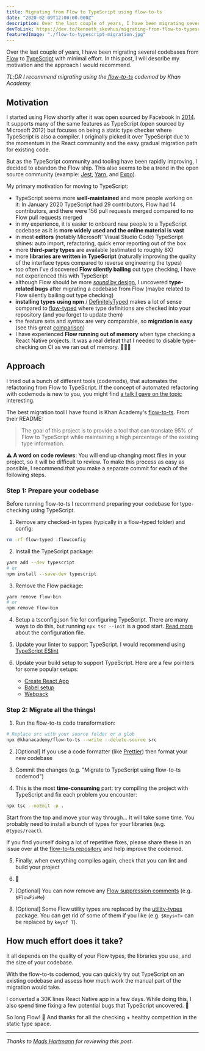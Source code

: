 ```yaml
---
title: Migrating from Flow to TypeScript using flow-to-ts
date: "2020-02-09T12:00:00.000Z"
description: Over the last couple of years, I have been migrating several codebases from Flow to TypeScript with minimal effort. In this post, I will describe my motivation and the approach I would recommend.
devToLink: https://dev.to/kenneth_skovhus/migrating-from-flow-to-typescript-using-flow-to-ts-532p
featuredImage: "./flow-to-typescript-migration.jpg"
---
```


Over the last couple of years, I have been migrating several codebases from [Flow](https://flow.org/en/) to [TypeScript](https://www.typescriptlang.org/) with minimal effort. In this post, I will describe my motivation and the approach I would recommend.

_TL;DR I recommend migrating using the [flow-to-ts](https://github.com/Khan/flow-to-ts) codemod by Khan Academy._


## Motivation

I started using Flow shortly after it was open sourced by Facebook in [2014](https://engineering.fb.com/web/flow-a-new-static-type-checker-for-javascript/). It supports many of the same features as TypeScript (open sourced by Microsoft 2012) but focuses on being a static type checker where TypeScript is also a compiler. I originally picked it over TypeScript due to the momentum in the React community and the easy gradual migration path for existing code.

But as the TypeScript community and tooling have been rapidly improving, I decided to abandon the Flow ship. This also seems to be a trend in the open source community (example: [Jest](https://github.com/facebook/jest/issues/7807), [Yarn](https://dev.to/arcanis/introducing-yarn-2-4eh1), and [Expo](https://github.com/expo/expo/issues/2164)).

My primary motivation for moving to TypeScript:

- TypeScript seems more **well-maintained** and more people working on it: In January 2020 TypeScript had 29 contributors, Flow had 14 contributors, and there were 156 pull requests merged compared to no Flow pull requests merged
- in my experience, it is easier to onboard new people to a TypeScript codebase as it is **more widely used and the online material is vast**
- in most **editors** (notably Microsoft' Visual Studio Code) TypeScript shines: auto import, refactoring, quick error reporting out of the box
- more **third-party types** are available (estimated to roughly 8X)
- more **libraries are written in TypeScript** (naturally improving the quality of the interface types compared to reverse engineering the types)
- too often I've discovered **Flow silently bailing** out type checking, I have not experienced this with TypeScript
- although Flow should be more [*sound* by design](https://github.com/facebook/flow/issues/7365#issuecomment-454956694), I uncovered **type-related bugs** after migrating a codebase from Flow (maybe related to Flow silently bailing out type checking)
- **installing types using npm** / [DefinitelyTyped](https://github.com/DefinitelyTyped/DefinitelyTyped) makes a lot of sense compared to [flow-typed](https://github.com/flow-typed/flow-typed) where type definitions are checked into your repository (and you forget to update them)
- the feature sets and syntax are very comparable, so **migration is easy** (see this great [comparison](https://github.com/niieani/typescript-vs-flowtype))
- I have experienced **Flow running out of memory** when type checking a React Native projects. It was a real defeat that I needed to disable type-checking on CI as we ran out of memory. 🤦🏼‍♂️


## Approach

I tried out a bunch of different tools (codemods), that automates the refactoring from Flow to TypeScript. If the concept of automated refactoring with codemods is new to you, you might find [a talk I gave on the topic](https://www.youtube.com/watch?v=eMI0UBav8Q4) interesting.

The best migration tool I have found is Khan Academy's [flow-to-ts](https://github.com/Khan/flow-to-ts). From their README:

> The goal of this project is to provide a tool that can translate 95% of Flow to TypeScript while maintaining a high percentage of the existing type information.

**⚠️ A word on code reviews**: You will end up changing most files in your project, so it will be difficult to review. To make this process as easy as possible, I recommend that you make a separate commit for each of the following steps.


### Step 1: Prepare your codebase

Before running flow-to-ts I recommend preparing your codebase for type-checking using  TypeScript.

1) Remove any checked-in types (typically in a flow-typed folder) and config:

```bash
rm -rf flow-typed .flowconfig
```

2) Install the TypeScript package:
```bash
yarn add --dev typescript
# or
npm install --save-dev typescript
```

3) Remove the Flow package:

```bash
yarn remove flow-bin
# or
npm remove flow-bin
```

4) Setup a tsconfig.json file for configuring TypeScript. There are many ways to do this, but running `npx tsc --init` is a good start. [Read more](https://www.typescriptlang.org/docs/handbook/tsconfig-json.html) about the configuration file.

5) Update your linter to support TypeScript. I would recommend using [TypeScript ESlint](https://github.com/typescript-eslint/typescript-eslint)

6) Update your build setup to support TypeScript. Here are a few pointers for some popular setups:
    - [Create React App](https://create-react-app.dev/docs/adding-typescript/)
    - [Babel setup](https://devblogs.microsoft.com/typescript/typescript-and-babel-7/)
    - [Webpack](https://webpack.js.org/guides/typescript/)


### Step 2: Migrate all the things!

1) Run the flow-to-ts code transformation:

```bash
# Replace src with your source folder or a glob
npx @khanacademy/flow-to-ts --write --delete-source src
```

2) [Optional] If you use a code formatter (like [Prettier](https://prettier.io/)) then format your new codebase

3) Commit the changes (e.g. "Migrate to TypeScript using flow-to-ts codemod")

4) This is the most **time-consuming** part: try compiling the project with TypeScript and fix each problem you encounter:

```bash
npx tsc --noEmit -p .
```

Start from the top and move your way through... It will take some time. You probably need to install a bunch of types for your libraries (e.g. `@types/react`).

If you find yourself doing a lot of repetitive fixes, please share these in an issue over at the [flow-to-ts repository](https://github.com/Khan/flow-to-ts) and help improve the codemod.

5) Finally, when everything compiles again, check that you can lint and build your project

6) 🥂

7) [Optional] You can now remove any [Flow suppression comments](https://flow.org/en/docs/config/options/#toc-suppress-comment-regex) (e.g. `$FlowFixMe`)

8) [Optional] Some Flow utility types are replaced by the [utility-types](https://github.com/piotrwitek/utility-types) package. You can get rid of some of them if you like (e.g. `$Keys<T>` can be replaced by `keyof T`).



## How much effort does it take?

It all depends on the quality of your Flow types, the libraries you use, and the size of your codebase.

With the flow-to-ts codemod, you can quickly try out TypeScript on an existing codebase and assess how much work the manual part of the migration would take.

I converted a 30K lines React Native app in a few days. While doing this, I also spend time fixing a few potential bugs that TypeScript uncovered. 🎁

So long Flow! 👋 And thanks for all the checking + healthy competition in the static type space.

---

*Thanks to [Mads Hartmann](https://twitter.com/mads_hartmann) for reviewing this post.*

